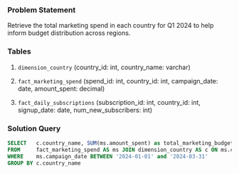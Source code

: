 ### Problem Statement

Retrieve the total marketing spend in each country for Q1 2024 to help inform budget distribution across regions.


### Tables

1. `dimension_country` (country_id: int, country_name: varchar)

2. `fact_marketing_spend` (spend_id: int, country_id: int, campaign_date: date, amount_spent: decimal)

3. `fact_daily_subscriptions` (subscription_id: int, country_id: int, signup_date: date, num_new_subscribers: int)


### Solution Query

```sql
SELECT   c.country_name, SUM(ms.amount_spent) as total_marketing_budget
FROM     fact_marketing_spend AS ms JOIN dimension_country AS c ON ms.country_id=c.country_id
WHERE    ms.campaign_date BETWEEN '2024-01-01' and '2024-03-31'
GROUP BY c.country_name
```